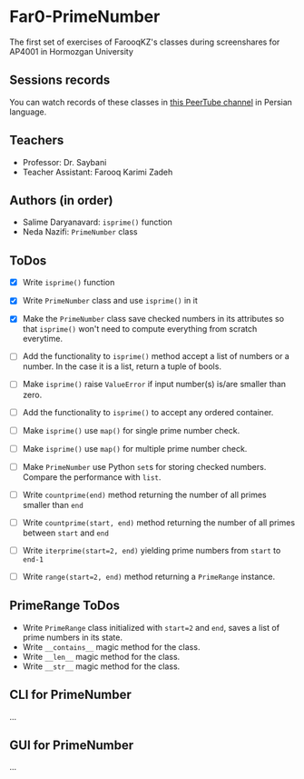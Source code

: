 # Far0-PrimeNumber
The first set of exercises of FarooqKZ's classes during screenshares for AP4001 in Hormozgan University

## Sessions records

You can watch records of these classes in [this PeerTube channel](https://peertube.linuxrocks.online/c/ap4001/videos) in Persian language.

## Teachers

 - Professor: Dr. Saybani
 - Teacher Assistant: Farooq Karimi Zadeh

## Authors (in order)

 - Salime Daryanavard: `isprime()` function
 - Neda Nazifi: `PrimeNumber` class

## ToDos

 - [x] Write `isprime()` function
 - [x] Write `PrimeNumber` class and use `isprime()` in it
 - [x] Make the `PrimeNumber` class save checked numbers in its attributes so that `isprime()` won't need to compute everything from scratch everytime.
 - [ ] Add the functionality to `isprime()` method accept a list of numbers or a number. In the case it is a list, return a tuple of bools.
 - [ ] Make `isprime()` raise `ValueError` if input number(s) is/are smaller than zero.
 - [ ] Add the functionality to `isprime()` to accept any ordered container.
 - [ ] Make `isprime()` use `map()` for single prime number check.
 - [ ] Make `isprime()` use `map()` for multiple prime number check.
 - [ ] Make `PrimeNumber` use Python `set`s for storing checked numbers. Compare the performance with `list`.
 - [ ] Write `countprime(end)` method returning the number of all primes smaller than `end`
 - [ ] Write `countprime(start, end)` method returning the number of all primes between `start` and `end`
 - [ ] Write `iterprime(start=2, end)` yielding prime numbers from `start` to `end-1`
 - [ ] Write `range(start=2, end)` method returning a `PrimeRange` instance.


## PrimeRange ToDos

 - Write `PrimeRange` class initialized with `start=2` and `end`, saves a list of prime numbers in its state.
 - Write `__contains__` magic method for the class.
 - Write `__len__` magic method for the class.
 - Write `__str__` magic method for the class.

## CLI for PrimeNumber

...

## GUI for PrimeNumber

...
